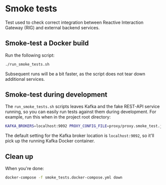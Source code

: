 # Smoke tests

Test used to check correct integration between Reactive Interaction Gateway (RIG) and external backend services.

## Smoke-test a Docker build

Run the following script:

```bash
./run_smoke_tests.sh
```

Subsequent runs will be a bit faster, as the script does not tear down additional services.

## Smoke-test during development

The `run_smoke_tests.sh` scripts leaves Kafka and the fake REST-API service running, so you can easily run tests against them during development. For example, run this when in the project root directory:

```bash
KAFKA_BROKERS=localhost:9092 PROXY_CONFIG_FILE=proxy/proxy.smoke_test.json mix test --only smoke
```

The default setting for the Kafka broker location is `localhost:9092`, so it'll pick up the running Kafka Docker container.

## Clean up

When you're done:

```bash
docker-compose -f smoke_tests.docker-compose.yml down
```
